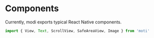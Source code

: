 # Components

Currently, modi exports typical React Native components.

```ts
import { View, Text, ScrollView, SafeAreaView, Image } from 'moti'
```
